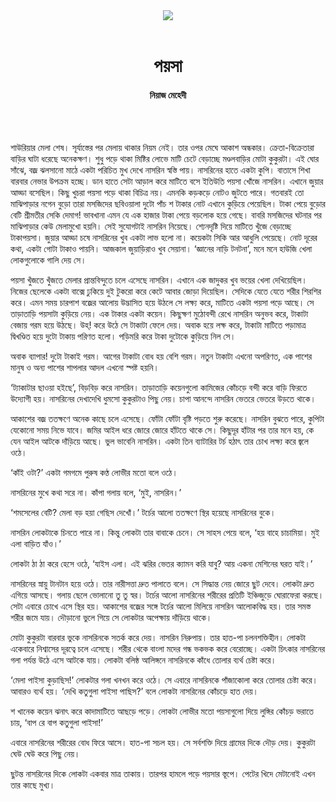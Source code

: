 <div align=center>
<img src=https://images.prothomalo.com/prothomalo-bangla/2021-01/1d75151c-eff9-4e9f-ac28-aebc4618d00f/palo_bangla_og.png />
<br><br>
<h1>পয়সা</h1> 
<h4>নিয়াজ মেহেদী</h4>
<br><br>
</div>

শাউরিয়ার মেলা শেষ। সূর্যাস্তের পর মেলায় থাকার নিয়ম নেই। তার ওপর মেঘে আকাশ অন্ধকার। ক্রেতা-বিক্রেতারা বাড়ির ঘাটা ধরেছে অনেকক্ষণ। শুধু পড়ে থাকা মিষ্টির লোভে মাটি চেটে বেড়াচ্ছে মণ্ডলবাড়ির মোটা কুকুরটা। এই ঘোর সাঁঝে, বজ্র ঝলসানো মাঠে একটা পরিচিত মুখ দেখে নাসরিন স্বস্তি পায়। নাসরিনের হাতে একটা কুপি। বাতাসে শিখা বারবার নেভার উপক্রম হচ্ছে। ডান হাতে সেটা আড়াল করে মাটিতে বসে ইতিউতি পয়সা খোঁজে নাসরিন। এখানে জুয়ার আড্ডা বসেছিল। কিছু খুচরা পয়সা পড়ে থাকা বিচিত্র নয়। এমনকি কড়কড়ে নোটও জুটতে পারে। গতবারই তো মাঝিপাড়ার নগেন বুড়ো তারা মসজিদের ছবিওয়ালা দুটো পাঁচ শ টাকার নোট এখানে কুড়িয়ে পেয়েছিল। টাকা পেয়ে বুড়োর বেটি শ্রীমতীর সেকি দেমাগ! ভাবখানা এমন যে এক হাজার টাকা পেয়ে বড়লোক হয়ে গেছে। বাবরি মসজিদের ঘটনার পর মাঝিপাড়ার কেউ মেলামুখো হয়নি। সেই সুযোগটাই নাসরিন নিয়েছে। শ্যেনদৃষ্টি দিয়ে মাটিতে খুঁজে বেড়াচ্ছে টাকাপয়সা। জুয়ার আড্ডা চষে নাসরিনের খুব একটা লাভ হলো না। কয়েকটা সিকি আর আধুলি পেয়েছে। নোট দূরের কথা, একটা গোটা টাকাও পায়নি। আজকাল জুয়াড়িরাও খুব সেয়ানা। ‘জ্ঞানের নাড়ি টনটনা’, মনে মনে হাউজি খেলা লোকগুলোকে গালি দেয় সে।

পয়সা খুঁজতে খুঁজতে মেলার প্রান্তবিন্দুতে চলে এসেছে নাসরিন। এখানে এক জাদুকর খুব ভয়ের খেলা দেখিয়েছিল। নিজের ছেলেকে একটা বাক্সে ঢুকিয়ে দুই টুকরো করে কেটে আবার জোড়া দিয়েছিল। সেদিকে যেতে যেতে শরীর শিরশির করে। এমন সময় চারপাশ বজ্রের আলোয় উদ্ভাসিত হয়ে উঠলে সে লক্ষ্য করে, মাটিতে একটা পয়সা পড়ে আছে। সে তাড়াতাড়ি পয়সাটা কুড়িয়ে নেয়। এক টাকার একটা কয়েন। কিছুক্ষণ মুঠোবন্দী রেখে নাসরিন অনুভব করে, টাকাটা বেজায় গরম হয়ে উঠছে। উহ্! করে উঠে সে টাকাটা ফেলে দেয়। অবাক হয়ে লক্ষ করে, টাকাটা মাটিতে পড়ামাত্র দ্বিখণ্ডিত হয়ে দুটো টাকায় পরিণত হলো। পড়িমরি করে টাকা দুটোকে কুড়িয়ে নিল সে।

অবাক ব্যাপার! দুটো টাকাই গরম। আগের টাকাটা বোধ হয় বেশি গরম। নতুন টাকাটা এখনো অপরিণত, এক পাশের মানুষ ও অন্য পাশের শাপলার আদল এখনো স্পষ্ট হয়নি।

‘ট্যাকাটার ছাওয়া হইছে’, বিড়বিড় করে নাসরিন। তাড়াতাড়ি কয়েনগুলো কামিজের কোঁচড়ে বন্দী করে বাড়ি ফিরতে উদ্যোগী হয়। নাসরিনের দেখাদেখি ধুমসো কুকুরটাও পিছু নেয়। চাপা আনন্দে নাসরিন ভেতরে ভেতরে উড়তে থাকে।

আকাশের বজ্র ততক্ষণে অনেক কাছে চলে এসেছে। ফোঁটা ফোঁটা বৃষ্টি পড়তে শুরু করেছে। নাসরিন বুঝতে পারে, কুপিটা যেকোনো সময় নিভে যাবে। জমির আইল ধরে জোরে জোরে হাঁটতে থাকে সে। কিছুদূর হাঁটার পর তার মনে হয়, কে যেন আইল আটকে দাঁড়িয়ে আছে। ভুল ভাবেনি নাসরিন। একটা তিন ব্যাটারির টর্চ হঠাৎ তার চোখ লক্ষ্য করে জ্বলে ওঠে।

‘কাঁই ওটা?’ একটা গমগমে পুরুষ কণ্ঠ লোভীর মতো বলে ওঠে।

নাসরিনের মুখে কথা সরে না। কাঁপা গলায় বলে, ‘মুই, নাসরিন।’

‘শমসেলের বেটি? মেলা বড় হয়া গেছিস দেখোঁ।’ টর্চের আলো ততক্ষণে স্থির হয়েছে নাসরিনের বুকে।

নাসরিন লোকটাকে চিনতে পারে না। কিন্তু লোকটা তার বাবাকে চেনে। সে সাহস পেয়ে বলে, ‘হয় বাহে চাচামিয়া। মুই এলা বাড়িত যাঁও।’

লোকটা ঠা ঠা করে হেসে ওঠে, ‘যাইস এলা। এই ঝরির ভেতর ক্যামন করি যাবু? আয় একনা মেশিনের ঘরত যাই।’

নাসরিনের স্নায়ু টানটান হয়ে ওঠে। তার নারীসত্তা দ্রুত পালাতে বলে। সে সিদ্ধান্ত নেয় জোরে ছুট দেবে। লোকটা দ্রুত এগিয়ে আসছে। গলায় ছেলে ভোলানো তু তু স্বর। টর্চের আলো নাসরিনের শরীরের প্রতিটি ইঞ্চিজুড়ে ঘোরাফেরা করছে। সেটা এবারে চোখে এসে স্থির হয়। আকাশের বজ্রের সঙ্গে টর্চের আলো মিলিয়ে নাসরিন আলোকবিদ্ধ হয়। তার সমস্ত শরীর জমে যায়। দৌড়ানো ভুলে গিয়ে সে লোকটার অপেক্ষায় দাঁড়িয়ে থাকে।

মোটা কুকুরটা বারবার ভুকে নাসরিনকে সতর্ক করে দেয়। নাসরিন নিরুপায়। তার হাত-পা চলনশক্তিহীন। লোকটা একেবারে নিশ্বাসের দূরত্বে চলে এসেছে। শরীর থেকে বাংলা মদের গন্ধ ভকভক করে বেরোচ্ছে। একটা চিৎকার নাসরিনের গলা পর্যন্ত উঠে এসে আটকে যায়। লোকটা বলিষ্ঠ আলিঙ্গনে নাসরিনকে কাঁধে তোলার ব্যর্থ চেষ্টা করে।

‘মেলা পাইসা কুড়াছিস!’ লোকটার গলা খনখন করে ওঠে। সে এবারে নাসরিনকে পাঁজাকোলা করে তোলার চেষ্টা করে। আবারও ব্যর্থ হয়। ‘দেখি কতুগুলা পাইসা পাছিস?’ বলে লোকটা নাসরিনের কোঁচড়ে হাত দেয়।

শ খানেক কয়েন ঝনাৎ করে কাদামাটিতে আছড়ে পড়ে। লোকটা লোভীর মতো পয়সাগুলো দিয়ে লুঙ্গির কোঁচড় ভরাতে চায়, ‘বাপ রে বাপ কতুগুলা পাইসা!’

এবারে নাসরিনের শরীরের বোধ ফিরে আসে। হাত-পা সচল হয়। সে সর্বশক্তি দিয়ে গ্রামের দিকে দৌড় দেয়। কুকুরটা ঘেউ ঘেউ করে পিছু নেয়।

ছুটন্ত নাসরিনের দিকে লোকটা একবার মাত্র তাকায়। তারপর হামলে পড়ে পয়সার স্তূপে। পেটের খিদে মেটানোই এখন তার কাছে মুখ্য।

